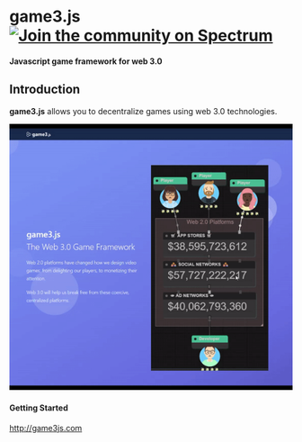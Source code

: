 game3.js [![Join the community on Spectrum](https://img.shields.io/badge/join%20the%20community-on%20spectrum-blue.svg?style=flat-square&colorB=3818E5)](https://spectrum.chat/game3-js)
====
#### Javascript game framework for web 3.0

Introduction
----
**game3.js** allows you to decentralize games using web 3.0 technologies.

![game3.js demo gif](doc/img/intro.gif)

#### Getting Started
http://game3js.com

[overview]: (https://docs.google.com/drawings/d/1aUSMeocqC4oyyutpTRau8Zaz0Bd4oMRcr8css3sCgcM/edit?usp=sharing)
[overview-img]: (https://docs.google.com/drawings/d/e/2PACX-1vRzF6Ws2C2BXrQAIcSi-XWQLYrgxnEQ2-Z1xCdN2MERA12LAdxllNVqNmRh4xdBSq6LRx2KX4M-7vWW/pub?w=960&amp;h=720)
